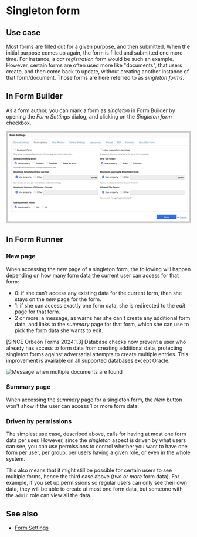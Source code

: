 # Singleton form

## Use case

Most forms are filled out for a given purpose, and then submitted. When the initial purpose comes up again, the form is filled and submitted one more time. For instance, a *car registration* form would be such an example. However, certain forms are often used more like "documents", that users create, and then come back to update, without creating another instance of that form/document. Those forms are here referred to as *singleton forms*.

## In Form Builder

As a form author, you can mark a form as *singleton* in Form Builder by opening the *Form Settings* dialog, and clicking on the *Singleton form* checkbox.

![Form Options](../../form-builder/form-settings/form-options.png)

## In Form Runner

### New page

When accessing the *new* page of a singleton form, the following will happen depending on how many form data the current user can access for that form:

- 0: if she can't access any existing data for the current form, then she stays on the *new* page for the form.
- 1: if she can access exactly one form data, she is redirected to the *edit* page for that form.
- 2 or more: a message, as warns her she can't create any additional form data, and links to the *summary* page for that form, which she can use to pick the form data she wants to edit.

[SINCE Orbeon Forms 2024.1.3] Database checks now prevent a user who already has access to form data from creating additional data, protecting singleton forms against adversarial attempts to create multiple entries. This improvement is available on all supported databases except Oracle.

![Message when multiple documents are found](../images/singleton-form-multiple.png)

### Summary page

When accessing the *summary* page for a singleton form, the *New* button won't show if the user can access 1 or more form data.

### Driven by permissions

The simplest use case, described above, calls for having at most one form data per user. However, since the *singleton* aspect is driven by what users can see, you can use permissions to control whether you want to have one form per user, per group, per users having a given role, or even in the whole system.

This also means that it might still be possible for certain users to see multiple forms, hence the third case above (*two or more* form data). For example, if you set up permissions so regular users can only see their own data, they will be able to create at most one form data, but someone with the `admin` role can view all the data.

## See also

- [Form Settings](/form-builder/form-settings.md)
